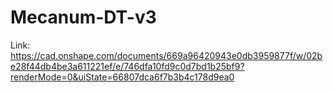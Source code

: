 # Mecanum-DT-v3

Link: https://cad.onshape.com/documents/669a96420943e0db3959877f/w/02be28f44db4be3a611221ef/e/746dfa10fd9c0d7bd1b25bf9?renderMode=0&uiState=66807dca6f7b3b4c178d9ea0
